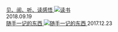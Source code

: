<div class="card">
    <a href="read/index.md" style="display:block">
        见、阅、听、读感悟
        <img src="http://hbfile.b0.upaiyun.com/img/home/banner/1dc63d4edec4996871a44f5d7e8c9cde361d53989b246" class="card-img" alt="读书" />
        <a class="card-time">2018.09.19</a>
    </a>
</div>

<div class="card">
    <a href="docs/c.md">
        随手一记的东西
        <img src="http://hbfile.b0.upaiyun.com/img/home/banner/632a0d9115b1373944b51cc6c68f27f5348fa52fc447e" class="card-img" alt="随手一记的东西" />
        <a class="card-time">2017.12.23</a>
    </a>
</div>
